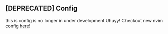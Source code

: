 ## [DEPRECATED] Config

this is config is no longer in under development Uhuyy!
Checkout new nvim config [here](https://github.com/asfung/configuration/tree/main/nvim)!

